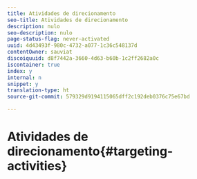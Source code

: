 ```yaml
---
title: Atividades de direcionamento
seo-title: Atividades de direcionamento
description: nulo
seo-description: nulo
page-status-flag: never-activated
uuid: 4d43493f-980c-4732-a077-1c36c548137d
contentOwner: sauviat
discoiquuid: d8f7442a-3660-4d63-b60b-1c2ff2682a0c
iscontainer: true
index: y
internal: n
snippet: y
translation-type: ht
source-git-commit: 579329d9194115065dff2c192deb0376c75e67bd

---
```



# Atividades de direcionamento{#targeting-activities}

